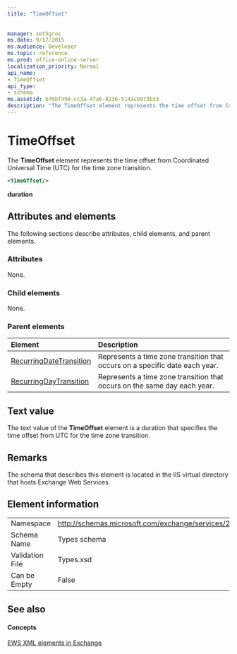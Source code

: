 ```yaml
---
title: "TimeOffset"
 
 
manager: sethgros
ms.date: 9/17/2015
ms.audience: Developer
ms.topic: reference
ms.prod: office-online-server
localization_priority: Normal
api_name:
- TimeOffset
api_type:
- schema
ms.assetid: b70bf498-cc3a-4fa6-8236-514acb973b33
description: "The TimeOffset element represents the time offset from Coordinated Universal Time (UTC) for the time zone transition."
---
```


# TimeOffset

The **TimeOffset** element represents the time offset from Coordinated Universal Time (UTC) for the time zone transition. 
  
```XML
<TimeOffset/>
```

 **duration**
## Attributes and elements

The following sections describe attributes, child elements, and parent elements.
  
### Attributes

None.
  
### Child elements

None.
  
### Parent elements

|**Element**|**Description**|
|:-----|:-----|
|[RecurringDateTransition](recurringdatetransition.md) <br/> |Represents a time zone transition that occurs on a specific date each year.  <br/> |
|[RecurringDayTransition](recurringdaytransition.md) <br/> |Represents a time zone transition that occurs on the same day each year.  <br/> |
   
## Text value

The text value of the **TimeOffset** element is a duration that specifies the time offset from UTC for the time zone transition. 
  
## Remarks

The schema that describes this element is located in the IIS virtual directory that hosts Exchange Web Services.
  
## Element information

|||
|:-----|:-----|
|Namespace  <br/> |http://schemas.microsoft.com/exchange/services/2006/types  <br/> |
|Schema Name  <br/> |Types schema  <br/> |
|Validation File  <br/> |Types.xsd  <br/> |
|Can be Empty  <br/> |False  <br/> |
   
## See also

#### Concepts

[EWS XML elements in Exchange](ews-xml-elements-in-exchange.md)

